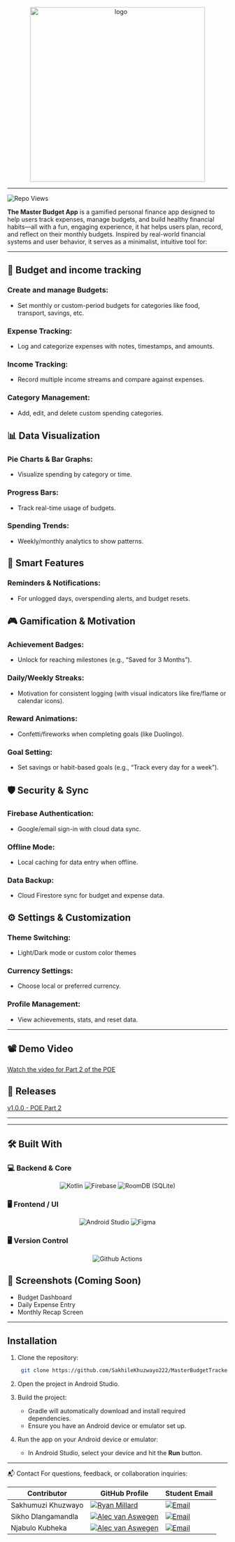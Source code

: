  <div align="center">
<p align="center">
  <img src="https://github.com/user-attachments/assets/" alt="logo" width="400" />
</p>
</div>

---

![Repo Views](https://komarev.com/ghpvc/?username=SakhileKhuzwayo222&label=Repo+Views&color=blue)


**The Master Budget App** is a gamified personal finance app designed to help users track expenses, manage budgets, and build healthy financial habits—all with a fun, engaging experience,
it hat helps users plan, record, and reflect on their monthly budgets. Inspired by real-world financial systems and user behavior, it serves as a minimalist, intuitive tool for:

---
## 🧩 Budget and income tracking
### Create and manage Budgets: 
- Set monthly or custom-period budgets for categories like food, transport, savings, etc.
### Expense Tracking: 
- Log and categorize expenses with notes, timestamps, and amounts.
### Income Tracking: 
- Record multiple income streams and compare against expenses.
### Category Management: 
- Add, edit, and delete custom spending categories.

## 📊 Data Visualization
### Pie Charts & Bar Graphs: 
- Visualize spending by category or time.
### Progress Bars: 
- Track real-time usage of budgets.
### Spending Trends: 
- Weekly/monthly analytics to show patterns.

## 🔄 Smart Features
### Reminders & Notifications: 
- For unlogged days, overspending alerts, and budget resets.

## 🎮 Gamification & Motivation
### Achievement Badges: 
- Unlock for reaching milestones (e.g., “Saved for 3 Months”).
### Daily/Weekly Streaks: 
- Motivation for consistent logging (with visual indicators like fire/flame or calendar icons).
### Reward Animations: 
- Confetti/fireworks when completing goals (like Duolingo).
### Goal Setting: 
- Set savings or habit-based goals (e.g., “Track every day for a week”).

## 🛡️ Security & Sync
### Firebase Authentication: 
- Google/email sign-in with cloud data sync.
### Offline Mode: 
- Local caching for data entry when offline.
### Data Backup: 
- Cloud Firestore sync for budget and expense data.

## ⚙️ Settings & Customization
### Theme Switching: 
- Light/Dark mode or custom color themes
### Currency Settings: 
- Choose local or preferred currency.
### Profile Management: 
- View achievements, stats, and reset data.

---

## 📽 Demo Video
[Watch the video for Part 2 of the POE](https://youtu.be/d2s0mmedYs0)

## 🤖 Releases
[v1.0.0 - POE Part 2](https://github.com/Ryan-Millard/Budgie-Budget-Tracker/releases/tag/v1.0.0-POE_Part_2)

---


---

## 🛠️ Built With

### 💻 Backend & Core

<div align="center"> 
  <img src="https://skillicons.dev/icons?i=kotlin" alt="Kotlin" />
  <img src="https://skillicons.dev/icons?i=firebase" alt="Firebase" />
  <img src="https://skillicons.dev/icons?i=sqlite" alt="RoomDB (SQLite)" />
</div>

### 🖥️ Frontend / UI

<div align="center"> 
  <img src="https://skillicons.dev/icons?i=androidstudio" alt="Android Studio" />
 
  <img src="https://skillicons.dev/icons?i=figma" alt="Figma" />
</div>

### 🖥️ Version Control
<div align="center"> 
 <img src="https://skillicons.dev/icons?i=githubactions" alt="Github Actions" />
 </div>
 
## 📸 Screenshots (Coming Soon)

- Budget Dashboard
- Daily Expense Entry
- Monthly Recap Screen

---

## Installation

1. Clone the repository:

    ```bash
     git clone https://github.com/SakhileKhuzwayo222/MasterBudgetTracker.git
    ```

2. Open the project in Android Studio.

3. Build the project:

    - Gradle will automatically download and install required dependencies.
    - Ensure you have an Android device or emulator set up.

4. Run the app on your Android device or emulator:

    - In Android Studio, select your device and hit the **Run** button.

---


📬 Contact
For questions, feedback, or collaboration inquiries:

| Contributor | GitHub Profile | Student Email |
|------------|------------|------------|
| Sakhumuzi Khuzwayo| [![Ryan Millard](https://img.shields.io/badge/GitHub-Profile-informational?logo=github&style=for-the-badge)](https://github.com/Ryan-Millard) | <a href="mailto:st10383326@imconnect.edu.za"><img src="https://img.shields.io/badge/Email-D14836?style=for-the-badge&logo=gmail&logoColor=white" alt="Email"/></a> |
| Sikho Dlangamandla | [![Alec van Aswegen](https://img.shields.io/badge/GitHub-Profile-informational?logo=github&style=for-the-badge)](https://github.com/AlecvanAswegen) | <a href="mailto:st10108565@imconnect.edu.za"><img src="https://img.shields.io/badge/Email-D14836?style=for-the-badge&logo=gmail&logoColor=white" alt="Email"/></a> |
| Njabulo Kubheka| [![Alec van Aswegen](https://img.shields.io/badge/GitHub-Profile-informational?logo=github&style=for-the-badge)](https://github.com/AlecvanAswegen) | <a href="mailto:st10108565@imconnect.edu.za"><img src="https://img.shields.io/badge/Email-D14836?style=for-the-badge&logo=gmail&logoColor=white" alt="Email"/></a> |
